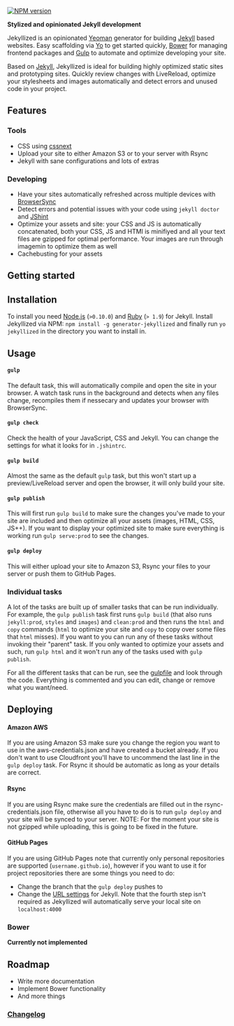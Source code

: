 [![NPM version](https://badge.fury.io/js/generator-jekyll-cssnext.png)](http://badge.fury.io/js/generator-jekyll-cssnext)

**Stylized and opinionated Jekyll development**

Jekyllized is an opinionated [Yeoman][yeoman] generator for building
[Jekyll][jekyll] based websites. Easy scaffolding via [Yo][yo] to get started
quickly, [Bower][bower] for managing frontend packages and [Gulp][gulp] to
automate and optimize developing your site.

Based on [Jekyll][jekyll], Jekyllized is ideal for building highly optimized
static sites and prototyping sites. Quickly review changes with LiveReload,
optimize your stylesheets and images automatically and detect errors and unused
code in your project.

## Features

### Tools

- CSS using [cssnext][cssnext]
- Upload your site to either Amazon S3 or to your server with Rsync
- Jekyll with sane configurations and lots of extras

### Developing

- Have your sites automatically refreshed across multiple devices with
  [BrowserSync](browsersync)
- Detect errors and potential issues with your code using `jekyll doctor` and
  [JShint][jshint]
- Optimize your assets and site: your CSS and JS is automatically concatenated,
  both your CSS, JS and HTMl is minifiyed and all your text files are gzipped
  for optimal performance. Your images are run through imagemin to optimize
  them as well
- Cachebusting for your assets

## Getting started

## Installation

To install you need [Node.js][nodejs] (`>0.10.0`) and [Ruby][rubylang] (`> 1.9`)
for Jekyll. Install Jekyllized via NPM: `npm install -g generator-jekyllized`
and finally run `yo jekyllized` in the directory you want to install in.

## Usage

#### `gulp`

The default task, this will automatically compile and open the site in your
browser. A watch task runs in the background and detects when any files change,
recompiles them if nessecary and updates your browser with BrowserSync.

#### `gulp check`

Check the health of your JavaScript, CSS and Jekyll. You can change the settings
for what it looks for in `.jshintrc`.

#### `gulp build`

Almost the same as the default `gulp` task, but this won't start up a
preview/LiveReload server and open the browser, it will only build your site.

#### `gulp publish`

This will first run `gulp build` to make sure the changes you've made to your
site are included and then optimize all your assets (images, HTML, CSS, JS++).
If you want to display your optimized site to make sure everything is working
run `gulp serve:prod` to see the changes.

#### `gulp deploy`

This will either upload your site to Amazon S3, Rsync your files to your server
or push them to GitHub Pages.

### Individual tasks

A lot of the tasks are built up of smaller tasks that can be run individually.
For example, the `gulp publish` task first runs `gulp build` (that also runs
`jekyll:prod`, `styles` and `images`) and `clean:prod` and then runs the `html`
and `copy` commands (`html` to optimize your site and `copy` to copy over some
files that `html` misses). If you want to you can run any of these tasks without
invoking their "parent" task. If you only wanted to optimize your assets and
such, run `gulp html` and it won't run any of the tasks used with `gulp
publish`.

For all the different tasks that can be run, see the [gulpfile][gulpfile] and
look through the code. Everything is commented and you can edit, change or
remove what you want/need.

## Deploying

#### Amazon AWS
If you are using Amazon S3 make sure you change the region you want to use in
the aws-credentials.json and have created a bucket already. If you don't want to
use Cloudfront you'll have to uncommend the last line in the `gulp deploy` task.
For Rsync it should be automatic as long as your details are correct.

#### Rsync
If you are using Rsync make sure the credentials are filled out in the
rsync-credentials.json file, otherwise all you have to do is to run `gulp
deploy` and your site will be synced to your server. NOTE: For the moment your
site is not gzipped while uploading, this is going to be fixed in the future.

#### GitHub Pages
If you are using GitHub Pages note that currently only personal repositories are
supported (`username.github.io`), however if you want to use it for project
repositories there are some things you need to do:

* Change the branch that the `gulp deploy` pushes to
* Change the [URL settings][jekyll-pages] for Jekyll. Note that the fourth step
  isn't required as Jekyllized will automatically serve your local site on
  `localhost:4000`

### Bower

**Currently not implemented**

## Roadmap

- Write more documentation
- Implement Bower functionality
- And more things

### [Changelog][changelog]

[beta]: https://github.com/sondr3/generator-jekyllized/tree/beta
[jekyll]: https://jekyllrb.com
[yeoman]: http://yeoman.io
[yo]: https://github.com/yeoman/yo
[bower]: http://bower.io/
[gulp]: http://gulpjs.com/
[cssnext]: https://cssnext.io/
[jshint]: http://www.jshint.com/
[nodejs]: http://nodejs.org/
[rubylang]: http://www.ruby-lang.org/
[gulpfile]: https://github.com/sondr3/generator-jekyllized/blob/master/app/templates/gulpfile.js
[changelog]: https://github.com/sondr3/generator-jekyllized/blob/master/CHANGELOG.md
[browsersync]: https://github.com/shakyShane/browser-sync
[jekyll-pages]: http://jekyllrb.com/docs/github-pages/
